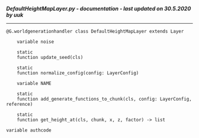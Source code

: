 ***DefaultHeightMapLayer.py - documentation - last updated on 30.5.2020 by uuk***
___

    @G.worldgenerationhandler class DefaultHeightMapLayer extends Layer

        variable noise

        static
        function update_seed(cls)

        static
        function normalize_config(config: LayerConfig)

        variable NAME

        static
        function add_generate_functions_to_chunk(cls, config: LayerConfig, reference)

        static
        function get_height_at(cls, chunk, x, z, factor) -> list

    variable authcode